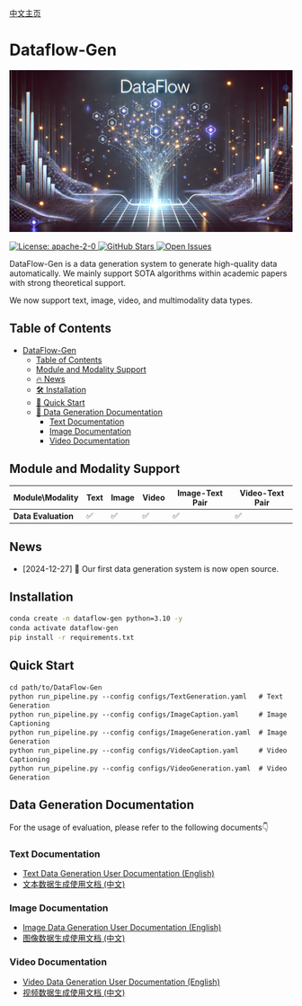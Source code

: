 [中文主页](./README.zh-CN.md)
# Dataflow-Gen

<p align="center">
  <img src="./static/images/DataFlow_gen.png">
</p>
<a href="https://opensource.org/license/apache-2-0" target="_blank">
    <img alt="License: apache-2-0" src="https://img.shields.io/github/license/saltstack/salt" />
</a>
<a href="https://github.com/Open-DataFlow/Dataflow-Gen" target="_blank">
    <img alt="GitHub Stars" src="https://img.shields.io/github/stars/Open-DataFlow/Dataflow-Gen?style=social" />
</a>
<a href="https://github.com/Open-DataFlow/Dataflow-Gen/issues" target="_blank">
    <img alt="Open Issues" src="https://img.shields.io/github/issues-raw/Open-DataFlow/Dataflow-Gen" />
</a>

DataFlow-Gen is a data generation system to generate high-quality data automatically. We mainly support SOTA algorithms within academic papers with strong theoretical support.

We now support text, image, video, and multimodality data types.

## Table of Contents
- [DataFlow-Gen](#dataflow-gen)
  - [Table of Contents](#table-of-contents)
  - [Module and Modality Support](#module-and-modality-support)
  - [🔥 News](#news)
  - [🛠 Installation](#installation)
  - [🚀 Quick Start](#quick-start)
  - [📌 Data Generation Documentation](#data-generation-documentation)
    - [Text Documentation](#text-documentation)
    - [Image Documentation](#image-documentation)
    - [Video Documentation](#video-documentation)

## Module and Modality Support

| Module\Modality     | Text | Image | Video | Image-Text Pair | Video-Text Pair |
| ------------------- | ---- | ----- | ----- | --------------- | --------------- |
| **Data Evaluation** | ✅    | ✅     | ✅     | ✅               | ✅               |

## News
- [2024-12-27] 🎉 Our first data generation system is now open source.

## Installation
```bash
conda create -n dataflow-gen python=3.10 -y
conda activate dataflow-gen
pip install -r requirements.txt
```
## Quick Start
```
cd path/to/DataFlow-Gen
python run_pipeline.py --config configs/TextGeneration.yaml   # Text Generation
python run_pipeline.py --config configs/ImageCaption.yaml     # Image Captioning
python run_pipeline.py --config configs/ImageGeneration.yaml  # Image Generation
python run_pipeline.py --config configs/VideoCaption.yaml     # Video Captioning
python run_pipeline.py --config configs/VideoGeneration.yaml  # Video Generation
```


## Data Generation Documentation

For the usage of evaluation, please refer to the following documents👇

### Text Documentation

- [Text Data Generation User Documentation (English)](./Dataflow-Gen/docs/text.md)
- [文本数据生成使用文档 (中文)](./Dataflow-Gen/docs/text.zh-CN.md)

### Image Documentation

- [Image Data Generation User Documentation (English)](./Dataflow-Gen/docs/image.md)
- [图像数据生成使用文档 (中文)](./Dataflow-Gen/docs/image.zh-CN.md)

### Video Documentation

- [Video Data Generation User Documentation (English)](./Dataflow-Gen/docs/video.md)
- [视频数据生成使用文档 (中文)](./Dataflow-Gen/docs/video.zh-CN.md)


